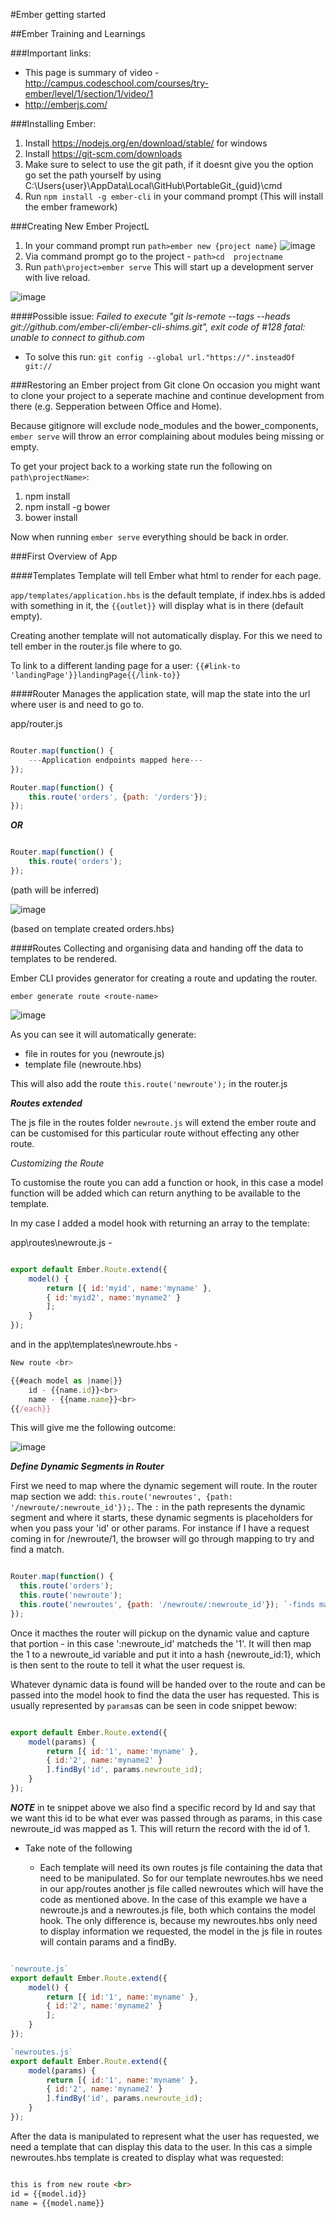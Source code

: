 #Ember getting started

##Ember Training and Learnings

###Important links:
* This page is summary of video - http://campus.codeschool.com/courses/try-ember/level/1/section/1/video/1
* http://emberjs.com/

###Installing Ember:
1. Install https://nodejs.org/en/download/stable/ for windows
2. Install https://git-scm.com/downloads 
3. Make sure to select to use the git path, if it doesnt give you the option go set the path yourself by using
	C:\Users\{user}\AppData\Local\GitHub\PortableGit_{guid}\cmd
4. Run `npm install -g ember-cli` in your command prompt (This will install the ember framework)

###Creating New Ember ProjectL
1. In your command prompt run `path>ember new {project name}`
![image](https://cloud.githubusercontent.com/assets/17876815/13810352/b1a5e670-eb6f-11e5-86ff-3f18bd7fcc69.png)
2. Via command prompt go to the project - `path>cd  projectname`
3. Run `path\project>ember serve`
  This will start up a development server with live reload.
  
  ![image](https://cloud.githubusercontent.com/assets/17876815/13811555/ceb81aec-eb76-11e5-87ee-34d72ae912f3.png)
	
####Possible issue:
_Failed to execute "git ls-remote --tags --heads git://github.com/ember-cli/ember-cli-shims.git", exit code of #128
fatal: unable to connect to github.com_ 
* To solve this run:
	`git config --global url."https://".insteadOf git://`

###Restoring an Ember project from Git clone
On occasion you might want to clone your project to a seperate machine and continue development from there (e.g. Sepperation between Office and Home).

Because gitignore will exclude node_modules and the bower_components, `ember serve` will throw an error complaining about modules being missing or empty.

To get your project back to a working state run the following on `path\projectName>`:

1. npm install
2. npm install -g bower
3. bower install

Now when running `ember serve` everything should be back in order.

###First Overview of App

####Templates
Template will tell Ember what html to render for each page.

`app/templates/application.hbs` is the default template, if index.hbs is added with something in it, the `{{outlet}}` will display what is in there (default empty).

Creating another template will not automatically display. For this we need to tell ember in the router.js file where to go.

To link to a different landing page for a user:
`{{#link-to 'landingPage'}}landingPage{{/link-to}}` 

####Router
Manages the application state, will map the state into the url where user is and need to go to.

app/router.js

```javascript

Router.map(function() {
    ---Application endpoints mapped here---
});

Router.map(function() {
    this.route('orders', {path: '/orders'});
});

```

___OR___

```javascript

Router.map(function() {
    this.route('orders');
});

```

(path will be inferred)

![image](https://cloud.githubusercontent.com/assets/17876815/13815628/a570b224-eb8b-11e5-8cf7-23d70b6b9fc8.png)

(based on template created orders.hbs)

####Routes
Collecting and organising data and handing off the data to templates to be rendered.

Ember CLI provides generator for creating a route and updating the router.

`ember generate route <route-name>`

![image](https://cloud.githubusercontent.com/assets/17876815/13903700/eda41498-ee86-11e5-81cf-f6f3c2a96a09.png)

As you can see it will automatically generate:
* file in routes for you (newroute.js)
* template file (newroute.hbs)

This will also add the route `this.route('newroute');` in the router.js

___Routes extended___

The js file in the routes folder `newroute.js` will extend the ember route and can be customised for this 
particular route without effecting any other route.

_Customizing the Route_

To customise the route you can add a function or hook, in this case a model function will be added which can return anything
to be available to the template.

In my case I added a model hook with returning an array to the template:

app\routes\newroute.js - 

```javascript

export default Ember.Route.extend({
    model() {
        return [{ id:'myid', name:'myname' },
        { id:'myid2', name:'myname2' }
        ];
    }
});

```

and in the app\templates\newroute.hbs - 

```javascript
New route <br>

{{#each model as |name|}}
    id - {{name.id}}<br>
    name - {{name.name}}<br>
{{/each}}

```

This will give me the following outcome:

![image](https://cloud.githubusercontent.com/assets/17876815/13903882/e001aed0-ee8c-11e5-88a5-c0abf025a1de.png)

___Define Dynamic Segments in Router___

First we need to map where the dynamic segement will route. In the router map section we add: `this.route('newroutes', {path: '/newroute/:newroute_id'});`.
The `:` in the path represents the dynamic segment and where it starts, these dynamic segments is placeholders for when you pass your 'id' or other params.
For instance if I have a request coming in for /newroute/1, the browser will go through mapping to try and find a match.

```javascript

Router.map(function() {
  this.route('orders');
  this.route('newroute');
  this.route('newroutes', {path: '/newroute/:newroute_id'}); `-finds match here for /newroute/1 and will then navigate to newroutes template`
});

``` 

Once it macthes the router will pickup on the dynamic value and capture that portion - in this case ':newroute_id' matcheds the '1'.
It will then map the 1 to a newroute_id variable and put it into a hash {newroute_id:1}, which is then sent to the route to tell it what the user request is.

Whatever dynamic data is found will be handed over to the route and can be passed into the model hook to find the data the user has requested. This is usually represented by `params`as can be seen in code snippet bewow:

```javascript

export default Ember.Route.extend({
    model(params) {
        return [{ id:'1', name:'myname' },
        { id:'2', name:'myname2' }
        ].findBy('id', params.newroute_id);
    }
});

```
___NOTE___ in te snippet above we also find a specific record by Id and say that we want this id to be what ever was passed through
 as params, in this case newroute_id was mapped as 1. This will return the record with the id of 1.
 
 * Take note of the following
 
    * Each template will need its own routes js file containing the data that need to be manipulated. So for our template newroutes.hbs we need in our app/routes
     another js file called newroutes which will have the code as mentioned above. In the case of this example we have a newroute.js and a newroutes.js file, both which contains the model hook. The only difference is,
     because my newroutes.hbs only need to display information we requested, the model in the js file in routes will contain params and a findBy.
     
```javascript

`newroute.js`
export default Ember.Route.extend({
    model() {
        return [{ id:'1', name:'myname' },
        { id:'2', name:'myname2' }
        ];
    }
});

`newroutes.js`
export default Ember.Route.extend({
    model(params) {
        return [{ id:'1', name:'myname' },
        { id:'2', name:'myname2' }
        ].findBy('id', params.newroute_id);
    }
});

```

After the data is manipulated to represent what the user has requested, we need a template that can display this data to the user. In this cas a simple newroutes.hbs template is created to display what was requested:

```html

this is from new route <br>
id = {{model.id}}
name = {{model.name}}

```    

 

  

